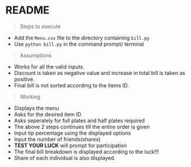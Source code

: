 # README

> Steps to execute
- Add the `Menu.csv` file to the directory containing `bill.py` 
- Use `python bill.py` in the command prompt/ terminal
  
> Assumptions
- Works for all the valid inputs. 
- Discount is taken as negative value and increase in total bill is taken as positive.
- Final bill is not sorted according to the items ID.
  
> Working
- Displays the menu 
- Asks for the desired item ID 
- Asks seperately for full plates and half plates required
- The above 2 steps continues till the entire order is given
- Input tip percentage using the displayed options
- Input the number of friends(shares)
- **TEST YOUR LUCK** will prompt for participation
- The final bill breakdown is displayed according to the luck!!!
- Share of each individual is also displayed.
